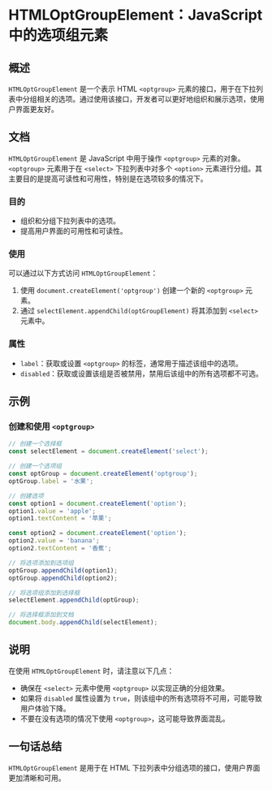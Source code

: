 <!--
Meta Description: # HTMLOptGroupElement：JavaScript中的选项组元素 ## 概述 `HTMLOptGroupElement` 是一个表示 HTML `<optgroup>` 元素的接口，用于在下拉列表中分组相关的选项。通过使用该接口，开发者可以更好地组织和展示选项，使用户界面更友好。 ##...
Meta Keywords: optgroup, htmloptgroupelement, document, createelement, appendchild
-->

# HTMLOptGroupElement：JavaScript中的选项组元素

## 概述
`HTMLOptGroupElement` 是一个表示 HTML `<optgroup>` 元素的接口，用于在下拉列表中分组相关的选项。通过使用该接口，开发者可以更好地组织和展示选项，使用户界面更友好。

## 文档
`HTMLOptGroupElement` 是 JavaScript 中用于操作 `<optgroup>` 元素的对象。`<optgroup>` 元素用于在 `<select>` 下拉列表中对多个 `<option>` 元素进行分组。其主要目的是提高可读性和可用性，特别是在选项较多的情况下。

### 目的
- 组织和分组下拉列表中的选项。
- 提高用户界面的可用性和可读性。

### 使用
可以通过以下方式访问 `HTMLOptGroupElement`：
1. 使用 `document.createElement('optgroup')` 创建一个新的 `<optgroup>` 元素。
2. 通过 `selectElement.appendChild(optGroupElement)` 将其添加到 `<select>` 元素中。

### 属性
- `label`：获取或设置 `<optgroup>` 的标签，通常用于描述该组中的选项。
- `disabled`：获取或设置该组是否被禁用，禁用后该组中的所有选项都不可选。

## 示例
### 创建和使用 `<optgroup>`
```javascript
// 创建一个选择框
const selectElement = document.createElement('select');

// 创建一个选项组
const optGroup = document.createElement('optgroup');
optGroup.label = '水果';

// 创建选项
const option1 = document.createElement('option');
option1.value = 'apple';
option1.textContent = '苹果';

const option2 = document.createElement('option');
option2.value = 'banana';
option2.textContent = '香蕉';

// 将选项添加到选项组
optGroup.appendChild(option1);
optGroup.appendChild(option2);

// 将选项组添加到选择框
selectElement.appendChild(optGroup);

// 将选择框添加到文档
document.body.appendChild(selectElement);
```

## 说明
在使用 `HTMLOptGroupElement` 时，请注意以下几点：
- 确保在 `<select>` 元素中使用 `<optgroup>` 以实现正确的分组效果。
- 如果将 `disabled` 属性设置为 `true`，则该组中的所有选项将不可用，可能导致用户体验下降。
- 不要在没有选项的情况下使用 `<optgroup>`，这可能导致界面混乱。

## 一句话总结
`HTMLOptGroupElement` 是用于在 HTML 下拉列表中分组选项的接口，使用户界面更加清晰和可用。